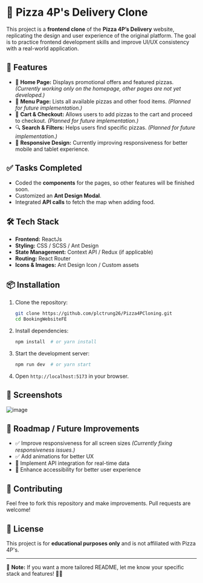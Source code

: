 # 🍕 Pizza 4P's Delivery Clone

This project is a **frontend clone** of the **Pizza 4P’s Delivery** website, replicating the design and user experience of the original platform. The goal is to practice frontend development skills and improve UI/UX consistency with a real-world application.

## 🚀 Features
- 🍕 **Home Page:** Displays promotional offers and featured pizzas. *(Currently working only on the homepage, other pages are not yet developed.)*
- 📜 **Menu Page:** Lists all available pizzas and other food items. *(Planned for future implementation.)*
- 🛒 **Cart & Checkout:** Allows users to add pizzas to the cart and proceed to checkout. *(Planned for future implementation.)*
- 🔍 **Search & Filters:** Helps users find specific pizzas. *(Planned for future implementation.)*
- 📱 **Responsive Design:** Currently improving responsiveness for better mobile and tablet experience.

## ✅ Tasks Completed
- Coded the **components** for the pages, so other features will be finished soon.
- Customized an **Ant Design Modal**.
- Integrated **API calls** to fetch the map when adding food.

## 🛠️ Tech Stack
- **Frontend:** ReactJs
- **Styling:** CSS / SCSS / Ant Design
- **State Management:** Context API / Redux (if applicable)
- **Routing:** React Router
- **Icons & Images:** Ant Design Icon / Custom assets

## 📦 Installation
1. Clone the repository:
   ```sh
   git clone https://github.com/plctrung26/Pizza4PCloning.git
   cd BookingWebsiteFE
   ```
2. Install dependencies:
   ```sh
   npm install  # or yarn install
   ```
3. Start the development server:
   ```sh
   npm run dev  # or yarn start
   ```
4. Open `http://localhost:5173` in your browser.

## 📸 Screenshots
![image](https://github.com/user-attachments/assets/a678ffe5-091d-4ebe-b012-2d32b3a063d0)


## 📝 Roadmap / Future Improvements
- ✅ Improve responsiveness for all screen sizes *(Currently fixing responsiveness issues.)*
- ✅ Add animations for better UX
- 🚀 Implement API integration for real-time data
- 🚀 Enhance accessibility for better user experience

## 🤝 Contributing
Feel free to fork this repository and make improvements. Pull requests are welcome!

## 📄 License
This project is for **educational purposes only** and is not affiliated with Pizza 4P's.

---

📌 **Note:** If you want a more tailored README, let me know your specific stack and features! 🍕🚀

